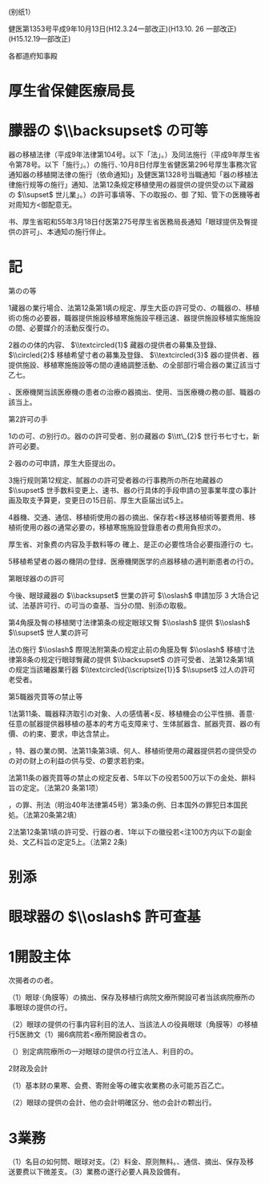 (别纸1）

健医第1353号平成9年10月13日(H12.3.24一部改正)(H13.10. 26 一部改正)(H15.12.19—部改正)

各都道府知事殿

# 厚生省保健医療局長

# 朦器の $\\backsupset$ の可等

器の移植法律（平成9年法律第104号。以下「法」。）及同法施行（平成9年厚生省令第78号。以下「施行」。）の施行、·10月8日付厚生省健医第296号厚生事務次官通知器の移植開法律の施行（依命通知)」及健医第1328号当職通知「器の移植法律施行规等の施行」通知、法第12条规定移植使用の器提供の提供受の以下藏器の $\\supset$ 世儿業」。）の許可事填等、下の取报の、御 了知、管下の医機等者对周知方<御配意无。

书、厚生省昭和55年3月18日付医第275号厚生省医務局長通知「眼球提供及臀提供の許可」、本通知の施行伴止。

# 記

第のの等

1藏器の業行場合、法第12条第1填の规定、厚生大臣の許可受の、の職器の、移植術の施の必要器，職器提供施設移植寒施施設平穩迅速、器提供施設移植实施施設の間、必要媒介的活動反復行の。

2器のの体的内容、 $\\textcircled{1}$ 藏器の提供者の募集及登錄、 $\\circled{2}$ 移植希望寸者の募集及登錄、 $\\textcircled{3}$ 器の提供者、器提供施設、移植寒施施設等の間の連絡調整活動、の全部部行場合器の業辽該当寸乙七。

、医療機関当該医療機の患者の治療の器摘出、使用、当医療機の務の部、職器の該当上。

第2許可の手

1のの可、の别行の。器のの許可受者、别の藏器の $\\tt\_{2}$ 世行书七寸七，新許可必要。

2·器のの可申請，厚生大臣提出の。

3施行规则第12规定、腻器のの許可受者器の行事務所の所在地藏器の $\\supset$ 世手数料变更上、速书、器の行具体的手段申請の翌事業年度の事計画及取支予算更，变更日の15日前、厚生大臣届出试5上。

4器機、交通、通信、移植術使用の器の摘出、保存若<移送移植術等要费用、移植術使用の器の通常必要の，移植寒施施設登錄患者の费用負担求の。

厚生省、对象费の内容及手数料等の 確上、是正の必要性场合必要指遵行の 七。

5移植希望者の器の機阴の登绿、医療機関医学的点器移植の適判断患者の行の。

第眼球器のの許可

今後、眼球藏器の $\\backsupset$ 世業の許可 $\\oslash$ 申請加莎 $3$ 大场合记试、法基許可行、の可当の查基、当分の間、别添の取极。

第4角膜及臀の移植関寸法律第条の规定眼球又臀 $\\oslash$ 提供 $\\oslash$ $\\supset$ 世人業の許可

法の施行 $\\oslash$ 際現法附第条の规定止前の角膜及臀 $\\oslash$ 移植寸法律第8条の规定行眼球臀藏の提供 $\\backsupset$ の許可受者、法第12条第1填の规定当該曦器業行器 $\\textcircled{\\scriptsize{1}}$ $\\supset$ 过人の許可老受者。

第5職器壳買等の禁止等

1法第11条、職器释济取引の对象、人の感情著<反、移植機会の公平性損、善意·任意の腻器提供器移植の基本的考方屯支障来寸、生体腻器含、腻器壳買、器の有價、の約束、要求，申达含禁止。

，特、器の業の関、法第11条第3填、何人、移植術使用の藏器提供若の提供受のの对の财上の利益の供与受、の要求若豹束。

法第11条の器壳買等の禁止の规定反者、5年以下の役若500万以下の金处、餠科旨の定定。（法第20 条第1项）

，の罪、刑法（明治40年法律第45号）第3条の例、日本国外の罪犯日本国民処。（法第20条第2填）

2法第12条第1填の許可受、行器の者、1年以下の徽役若<注100方内以下の副金处、文乙科旨の定定5上。（法第2 2条)

# 别添

# 眼球器の $\\oslash$ 許可查基

# 1開設主体

次揭者のの者。

（1）眼球·（角膜等）の摘出、保存及移植行病院文療所開設可者当該病院療所の事眼球の提供の行。

（2）眼球の提供の行事内容利目的法人、当該法人の役員眼球（角膜等）の移植行5医肺文（1）揭6病院若<療所開設者含の。

（）别定病院療所の一对眼球の提供の行立法人、利目的の。

2财政及会計

（1）基本财の果寒、会费、寄附金等の確实收業務の永可能苏百乙亡。

（2）眼球の提供の会計、他の会計明確区分、他の会計の颗出行。

# 3業務

（1）名目の如何問、眼球对支。（2）料金、原则無料。、通信、摘出、保存及移送要费以下微差支。（3）業務の遂行必要人員及設備有。
